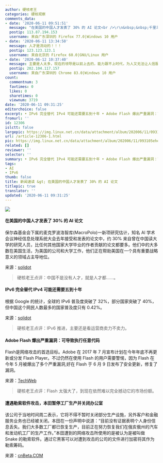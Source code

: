```yaml
---
author: 硬核老王
categories: 硬核观察
comments_data:
- date: '2020-06-11 09:51:51'
  message: "在美国的中国人才发表了 30% 的 AI 论文<br />\r\n&nbsp;&nbsp;千里马常有！"
  postip: 113.87.194.153
  username: 来自广东深圳的 Firefox 77.0|Windows 10 用户
- date: '2020-06-11 13:34:50'
  message: 人才是流动的！！！
  postip: 123.123.123.1
  username: 来自北京的 Firefox 60.0|GNU/Linux 用户
- date: '2020-06-12 10:37:40'
  message: 主要是人太多，现在的领导是以前上去的，能力跟不上时代，为人又无法让人信服
  postip: 202.104.117.157
  username: 来自广东深圳的 Chrome 83.0|Windows 10 用户
count:
  commentnum: 3
  favtimes: 0
  likes: 0
  sharetimes: 0
  viewnum: 3719
date: '2020-06-11 09:31:25'
editorchoice: false
excerpt: • IPv6 完全替代 IPv4 可能还需要五到十年 • Adobe Flash 爆出严重漏洞：可导致执行任意代码 • 遭遇勒索软件攻击，本田暂停工厂生产并关闭办公室
fromurl: ''
id: 12306
islctt: false
largepic: https://img.linux.net.cn/data/attachment/album/202006/11/093105ehe71iu7ojb7jvjk.jpg
url: /article-12306-1.html
pic: https://img.linux.net.cn/data/attachment/album/202006/11/093105ehe71iu7ojb7jvjk.jpg.thumb.jpg
related: []
reviewer: ''
selector: ''
summary: • IPv6 完全替代 IPv4 可能还需要五到十年 • Adobe Flash 爆出严重漏洞：可导致执行任意代码 • 遭遇勒索软件攻击，本田暂停工厂生产并关闭办公室
tags:
- AI
- IPv6
thumb: false
title: 新闻速读 &gt; 在美国的中国人才发表了 30% 的 AI 论文
titlepic: true
translator: ''
updated: '2020-06-11 09:31:25'
---
```


![](/data/attachment/album/202006/11/093105ehe71iu7ojb7jvjk.jpg)


#### 在美国的中国人才发表了 30% 的 AI 论文


保尔森基金会下属的麦克罗波洛智库(MacroPolo)一新项研究估计，知名 AI 学术会议神经信息处理系统大会去年接受和发表的论文中，约 30% 来自曾在中国读大学的研究人员，比任何其他国家大学毕业的作者贡献的论文都要多。他们中的大多数在美国生活，为美国的公司和大学工作，他们正在帮助美国在一个具有重要战略意义的领域占主导地位。


来源：[solidot](https://www.solidot.org/story?sid=64619)



> 
> 硬核老王点评：中国不是没有人才，就是人才都……。
> 
> 
> 


#### IPv6 完全替代 IPv4 可能还需要五到十年


根据 Google 的统计，全球的 IPv6 普及度突破了 32%，部分国家突破了 40%，但中国这个网民人数最多的国家普及度只有 0.42%。


来源：[solidot](https://www.solidot.org/story?sid=64624)



> 
> 硬核老王点评：IPv6 推进，主要还是看运营商卖力不卖力。
> 
> 
> 


#### Adobe Flash 爆出严重漏洞：可导致执行任意代码


Flash是网络攻击的首选目标。Adobe 在 2017 年 7 月宣布计划在今年年底不再更新或分发 Flash Player。不过仍然在使用 Flash 的用户需要警惕，因为 Flash 在今年 5 月被爆出了多个严重漏洞,好在 Flash 于 6 月 9 日发布了安全更新，修复了漏洞。


来源：[TechWeb](https://www.cnbeta.com/articles/soft/989233.htm)



> 
> 硬核老王点评：Flash 太强大了，到现在依然难以完全撼动它的市场份额。
> 
> 
> 


#### 遭遇勒索软件攻击，本田暂停工厂生产并关闭办公室


该公司于当地时间周二表示，它将不得不暂时关闭部分生产设施，另外客户和金融服务业务也已经被关闭。本田在一份声明中说道：“目前没有证据表明个人身份信息丢失。我们大多数工厂都已恢复生产，目前正在努力恢复我们在俄亥俄州的汽车和发动机工厂的生产工作。”本田遭到的网络攻击所使用的是被认为是被叫做 Snake 的勒索软件。通过它黑客可以对遭到攻击的公司的文件进行加密将其作为勒索筹码。


来源：[cnBeta.COM](https://www.cnbeta.com/articles/tech/989187.htm)